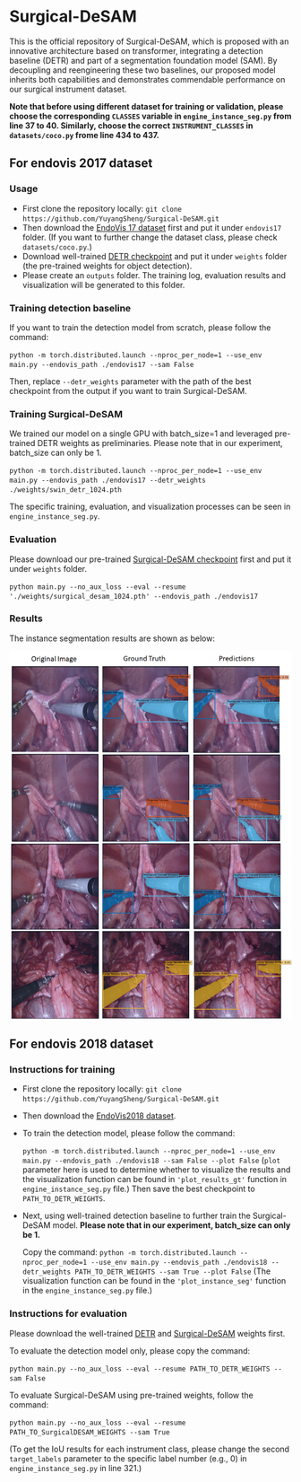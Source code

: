 # Surgical-DeSAM
This is the official repository of Surgical-DeSAM, which is proposed with an innovative architecture based on transformer, integrating a detection baseline (DETR) and part of a segmentation foundation model (SAM). By decoupling and reengineering these two baselines, our proposed model inherits both capabilities and demonstrates commendable performance on our surgical instrument dataset.

**Note that before using different dataset for training or validation, please choose the corresponding `CLASSES` variable in `engine_instance_seg.py` from line 37 to 40. Similarly, choose the correct `INSTRUMENT_CLASSES` in `datasets/coco.py` frome line 434 to 437.**
## For endovis 2017 dataset
### Usage
* First clone the repository locally: `git clone https://github.com/YuyangSheng/Surgical-DeSAM.git`
* Then download the [EndoVis 17 dataset](https://drive.google.com/file/d/15fKALb-2S2gyveM5aJfJenjNAkAOr6qo/view) first and put it under `endovis17` folder. (If you want to further change the dataset class, please check `datasets/coco.py`.)
* Download well-trained [DETR checkpoint](https://drive.google.com/file/d/1RuqI5cjOgLdKhzQxPOJmlCP0PxsXtxde/view?usp=sharing) and put it under `weights` folder (the pre-trained weights for object detection).
* Please create an `outputs` folder. The training log, evaluation results and visualization will be generated to this folder.


### Training detection baseline
If you want to train the detection model from scratch, please follow the command:

`python -m torch.distributed.launch --nproc_per_node=1 --use_env main.py --endovis_path ./endovis17 --sam False`

Then, replace `--detr_weights` parameter with the path of the best checkpoint from the output if you want to train Surgical-DeSAM. 

### Training Surgical-DeSAM
We trained our model on a single GPU with batch_size=1 and leveraged pre-trained DETR weights as preliminaries. Please note that in our experiment, batch_size can only be 1.

`python -m torch.distributed.launch --nproc_per_node=1 --use_env main.py --endovis_path ./endovis17 --detr_weights ./weights/swin_detr_1024.pth`

The specific training, evaluation, and visualization processes can be seen in `engine_instance_seg.py`.

### Evaluation
Please download our pre-trained [Surgical-DeSAM checkpoint](https://drive.google.com/file/d/1ffoeEA8rJGPVUOgMTvVr0k1x7esXm3rn/view?usp=sharing) first and put it under `weights` folder.

`python main.py --no_aux_loss --eval --resume './weights/surgical_desam_1024.pth' --endovis_path ./endovis17`

### Results
The instance segmentation results are shown as below:
<div align='center'>
<img src='https://github.com/YuyangSheng/Surgical-DeSAM/blob/main/assets/instance_seg_res.jpg' width=550>
</div>

## For endovis 2018 dataset
### Instructions for training
* First clone the repository locally: `git clone https://github.com/YuyangSheng/Surgical-DeSAM.git`
* Then download the [EndoVis2018 dataset](https://drive.google.com/drive/folders/12kvir0wm1JyzIplOtiM9JszZNJzV65Vw?usp=sharing).
* To train the detection model, please follow the command:

  `python -m torch.distributed.launch --nproc_per_node=1 --use_env main.py --endovis_path ./endovis18 --sam False --plot False` (`plot` parameter here is used to determine whether to visualize the results and the visualization function can be found in `'plot_results_gt'` function in `engine_instance_seg.py` file.) Then save the best checkpoint to `PATH_TO_DETR_WEIGHTS`.
* Next, using well-trained detection baseline to further train the Surgical-DeSAM model. **Please note that in our experiment, batch_size can only be 1.**

  Copy the command: `python -m torch.distributed.launch --nproc_per_node=1 --use_env main.py --endovis_path ./endovis18 --detr_weights PATH_TO_DETR_WEIGHTS --sam True --plot False`
  (The visualization function can be found in the `'plot_instance_seg'` function in the `engine_instance_seg.py` file.)
  
### Instructions for evaluation
Please download the well-trained [DETR](https://drive.google.com/file/d/1XM3N2GriFEixZV8wUM9Is305g7AGKq37/view?usp=sharing) and [Surgical-DeSAM](https://drive.google.com/file/d/1XM3N2GriFEixZV8wUM9Is305g7AGKq37/view?usp=sharing) weights first.

To evaluate the detection model only, please copy the command:

`python main.py --no_aux_loss --eval --resume PATH_TO_DETR_WEIGHTS --sam False`

To evaluate Surgical-DeSAM using pre-trained weights, follow the command:

`python main.py --no_aux_loss --eval --resume PATH_TO_SurgicalDESAM_WEIGHTS --sam True`

(To get the IoU results for each instrument class, please change the second `target_labels` parameter to the specific label number (e.g., 0) in `engine_instance_seg.py` in line 321.)


